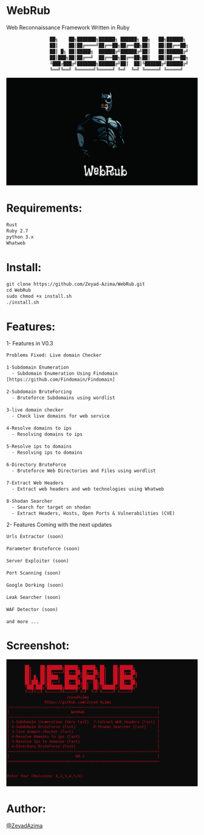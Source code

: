 # WebRub
Web Reconnaissance Framework Written in Ruby
```
                ██╗    ██╗███████╗██████╗ ██████╗ ██╗   ██╗██████╗
                ██║    ██║██╔════╝██╔══██╗██╔══██╗██║   ██║██╔══██╗
                ██║ █╗ ██║█████╗  ██████╔╝██████╔╝██║   ██║██████╔╝
                ██║███╗██║██╔══╝  ██╔══██╗██╔══██╗██║   ██║██╔══██╗
                ╚███╔███╔╝███████╗██████╔╝██║  ██║╚██████╔╝██████╔╝
                ╚══╝╚══╝ ╚══════╝╚═════╝ ╚═╝  ╚═╝ ╚═════╝ ╚═════╝
```
<img src='Screenshots/logo.jpg' />

# Requirements:
```
Rust
Ruby 2.7
python 3.x
Whatweb
```

# Install:
```
git clone https://github.com/Zeyad-Azima/WebRub.git
cd WebRub
sudo chmod +x install.sh
./install.sh
```

# Features:
1- Features in V0.3
```
Problems Fixed: Live domain Checker

1-Subdomain Enumeration
  - Subdomain Enumeration Using Findomain [https://github.com/Findomain/Findomain]

2-Subdomain BruteForcing
  - Bruteforce Subdomains using wordlist

3-live domain checker
  - Check live domains for web service

4-Resolve domains to ips
  - Resolving domains to ips

5-Resolve ips to domains
  - Resolving ips to domains

6-Directory BruteForce
  - Bruteforce Web Directories and Files using wordlist

7-Extract Web Headers
  - Extract web headers and web technologies using Whatweb

8-Shodan Searcher
  - Search for target on shodan
  - Extract Headers, Hosts, Open Ports & Vulnerabilities (CVE)

```
2- Features Coming with the next updates
```
Urls Extractor (soon)

Parameter Bruteforce (soon)

Server Exploiter (soon)

Port Scanning (soon)

Google Dorking (soon)

Leak Searcher (soon)

WAF Detector (soon)

and more ...
```

# Screenshot:
<img src='Screenshots/Screen.png' />


# Author:
<a href='https://www.facebook.com/elkingzeyad.azeem'>@ZeyadAzima</a>
